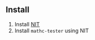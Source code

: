 ## Install
1. Install [NIT](https://github.com/DiamondGotCat/NIT)
2. Install `mathc-tester` using NIT
